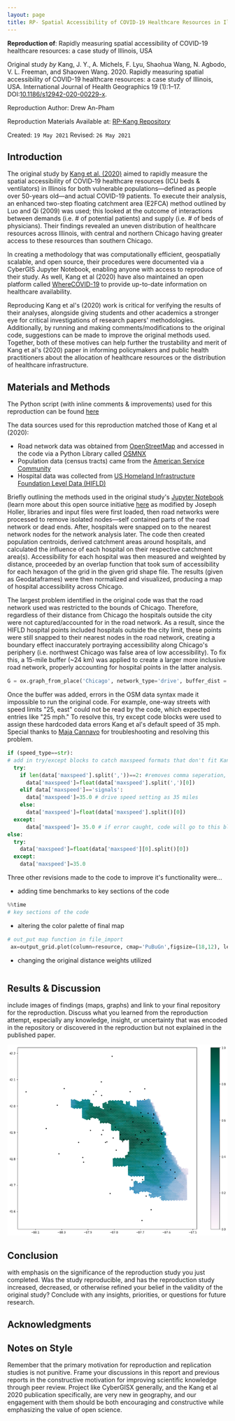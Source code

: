```yaml
---
layout: page
title: RP- Spatial Accessibility of COVID-19 Healthcare Resources in Illinois
---
```


**Reproduction of**: Rapidly measuring spatial accessibility of COVID-19 healthcare resources: a case study of Illinois, USA

Original study *by* Kang, J. Y., A. Michels, F. Lyu, Shaohua Wang, N. Agbodo, V. L. Freeman, and Shaowen Wang. 2020. Rapidly measuring spatial accessibility of COVID-19 healthcare resources: a case study of Illinois, USA. International Journal of Health Geographics 19 (1):1–17. DOI:[10.1186/s12942-020-00229-x](https://ij-healthgeographics.biomedcentral.com/articles/10.1186/s12942-020-00229-x).

Reproduction Author: Drew An-Pham

Reproduction Materials Available at: [RP-Kang Repository](https://github.com/daptx/RP-Kang)

Created: `19 May 2021`
Revised: `26 May 2021`

## Introduction

The original study by [Kang et al. (2020)](https://ij-healthgeographics.biomedcentral.com/articles/10.1186/s12942-020-00229-x) aimed to rapidly measure the spatial accessibility of COVID‐19 healthcare resources (ICU beds & ventilators) in Illinois for both vulnerable populations—defined as people over 50-years old—and actual COVID-19 patients. To execute their analysis, an enhanced two-step floating catchment area (E2FCA) method outlined by Luo and Qi (2009) was used; this looked at the outcome of interactions between demands (i.e. # of potential patients) and supply (i.e. # of beds of physicians). Their findings revealed an uneven distribution of healthcare resources across Illinois, with central and northern Chicago having greater access to these resources than southern Chicago.

In creating a methodology that was computationally efficient, geospatially scalable, and open source, their procedures were documented via a CyberGIS Jupyter Notebook, enabling anyone with access to reproduce of their study. As well, Kang et al (2020) have also maintained an open platform called [WhereCOVID-19](https://wherecovid19.cigi.illinois.edu/spatialAccess.html#7/40.000/-89.000/Dark_Mode-il_acc_i/370) to provide up-to-date information on healthcare availability.

Reproducing Kang et al's (2020) work is critical for verifying the results of their analyses, alongside giving students and other academics a stronger eye for critical investigations of research papers' methodologies. Additionally, by running and making comments/modifications to the original code, suggestions can be made to improve the original methods used. Together, both of these motives can help further the trustability and merit of Kang et al's (2020) paper in informing policymakers and public health practitioners about the allocation of healthcare resources or the distribution of healthcare infrastructure.

## Materials and Methods

The Python script (with inline comments & improvements) used for this reproduction can be found [here](https://github.com/daptx/RP-Kang/blob/main/COVID-19Acc.ipynb)

The data sources used for this reproduction matched those of Kang et al (2020):
- Road network data was obtained from [OpenStreetMap](https://www.openstreetmap.org/#map=4/38.01/-95.84) and accessed in the code via a Python Library called [OSMNX](https://github.com/gboeing/osmnx)
- Population data (census tracts) came from the [American Service Community](https://www.census.gov/programs-surveys/acs)
- Hospital data was collected from [US Homeland Infrastructure Foundation Level Data (HIFLD)](https://hifld-geoplatform.opendata.arcgis.com/datasets/hospitals/explore?location=7.501852%2C-15.457900%2C1.91)

Briefly outlining the methods used in the original study's [Jupyter Notebook](https://github.com/GIS4DEV/RP-Kang/blob/main/COVID-19Acc.ipynb) (learn more about this open source initiative [here](https://jupyter.org/about) as modified by Joseph Holler, libraries and input files were first loaded, then road networks were processed to remove isolated nodes—self contained parts of the road network or dead ends. After, hospitals were snapped on to the nearest network nodes for the network analysis later. The code then created population centroids, derived catchment areas around hospitals, and calculated the influence of each hospital on their respective catchment area(s). Accessibility for each hospital was then measured and weighted by distance, proceeded by an overlap function that took sum of accessibility for each hexagon of the grid in the given grid shape file. The results (given as Geodataframes) were then normalized and visualized, producing a map of hospital accessibility across Chicago.

The largest problem identified in the original code was that the road network used was restricted to the bounds of Chicago. Therefore, regardless of their distance from Chicago the hospitals outside the city were not captured/accounted for in the road network. As a result, since the HIFLD hospital points included hospitals outside the city limit, these points were still snapped to their nearest nodes in the road network, creating a boundary effect inaccurately portraying accessibility along Chicago's periphery (i.e. northwest Chicago was false area of low accessibility). To fix this, a 15-mile buffer (~24 km) was applied to create a larger more inclusive road network, properly accounting for hospital points in the latter analysis.
```python
G = ox.graph_from_place('Chicago', network_type='drive', buffer_dist = 24140.2)
```

Once the buffer was added, errors in the OSM data syntax made it impossible to run the original code. For example, one-way streets with speed limits "25, east" could not be read by the code, which expected entries like "25 mph." To resolve this, try except code blocks were used to assign these hardcoded data errors Kang et al's default speed of 35 mph. Special thanks to [Maja Cannavo](https://majacannavo.github.io/geog323/geog323main) for troubleshooting and resolving this problem.
```python
if (speed_type==str):
# add in try/except blocks to catch maxspeed formats that don't fit Kang et al's cases
  try:
    if len(data['maxspeed'].split(','))==2: #removes comma seperation, turns into #s
      data['maxspeed']=float(data['maxspeed'].split(',')[0])                  
    elif data['maxspeed']=='signals':
      data['maxspeed']=35.0 # drive speed setting as 35 miles
    else:
      data['maxspeed']=float(data['maxspeed'].split()[0])
  except:
      data['maxspeed']= 35.0 # if error caught, code will go to this block and fill 35
else:
  try:
    data['maxspeed']=float(data['maxspeed'][0].split()[0])
  except:
    data['maxspeed']=35.0
```

Three other revisions made to the code to improve it's functionality were...
- adding time benchmarks to key sections of the code
```python
%%time
# key sections of the code
```
- altering the color palette of final map
```python
# out_put map function in file_import
 ax=output_grid.plot(column=resource, cmap='PuBuGn',figsize=(18,12), legend=True, zorder=1)
```
- changing the original distance weights utilized
```Python
```

## Results & Discussion
include images of findings (maps, graphs) and link to your final repository for the reproduction. Discuss what you learned from the reproduction attempt, especially any knowledge, insight, or uncertainty that was encoded in the repository or discovered in the reproduction but not explained in the published paper.

![](assets/map2.png)

## Conclusion
with emphasis on the significance of the reproduction study you just completed. Was the study reproducible, and has the reproduction study increased, decreased, or otherwise refined your belief in the validity of the original study? Conclude with any insights, priorities, or questions for future research.

## Acknowledgments

## Notes on Style
 Remember that the primary motivation for reproduction and replication studies is not punitive. Frame your discussions in this report and previous reports in the constructive motivation for improving scientific knowledge through peer review. Project like CyberGISX generally, and the Kang et al 2020 publication specifically, are very new in geography, and our engagement with them should be both encouraging and constructive while emphasizing the value of open science.

